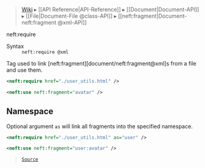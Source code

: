 > [Wiki](Home) ▸ [[API Reference|API-Reference]] ▸ [[Document|Document-API]] ▸ [[File|Document-File @class-API]] ▸ [[neft:fragment|Document-neft:fragment @xml-API]]

neft:require
<dl><dt>Syntax</dt><dd><code>neft:require @xml</code></dd></dl>
Tag used to link [neft:fragment][document/neft:fragment@xml]s from a file and use them.

```xml
<neft:require href="./user_utils.html" />

<neft:use neft:fragment="avatar" />
```

## Namespace

Optional argument `as` will link all fragments into the specified namespace.

```xml
<neft:require href="./user_utils.html" as="user" />

<neft:use neft:fragment="user:avatar" />
```

> [`Source`](/Neft-io/neft/blob/feb74662c4f7ee7aedc58bcb4488ea1b56f65be9/src/document/file/parse/fragments/links.litcoffee#namespace)

